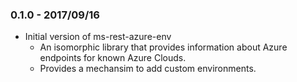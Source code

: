### 0.1.0 - 2017/09/16 
- Initial version of ms-rest-azure-env
  - An isomorphic library that provides information about Azure endpoints for known Azure Clouds.
  - Provides a mechansim to add custom environments.